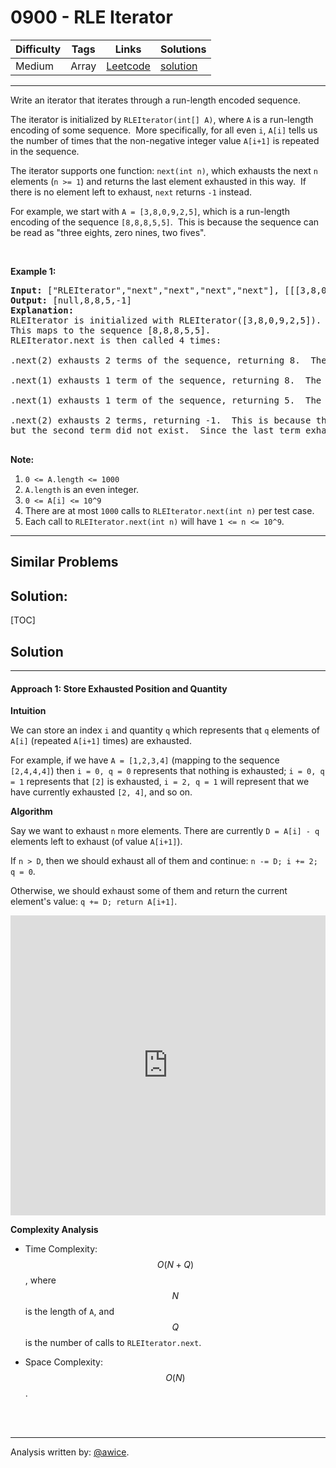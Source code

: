 # 0900 - RLE Iterator

Difficulty  | Tags | Links | Solutions
----------- | ---- | ----- | -----
Medium | Array | [Leetcode](https://leetcode.com/problems/rle-iterator) | [solution](https://leetcode.com/problems/rle-iterator/solution/)


-----------

<p>Write an iterator that iterates through a run-length encoded sequence.</p>

<p>The iterator is initialized by <code>RLEIterator(int[] A)</code>, where <code>A</code> is a run-length encoding of some&nbsp;sequence.&nbsp; More specifically,&nbsp;for all even <code>i</code>,&nbsp;<code>A[i]</code> tells us the number of times that the non-negative integer value <code>A[i+1]</code> is repeated in the sequence.</p>

<p>The iterator supports one function:&nbsp;<code>next(int n)</code>, which exhausts the next <code>n</code> elements&nbsp;(<code>n &gt;= 1</code>) and returns the last element exhausted in this way.&nbsp; If there is no element left to exhaust, <code>next</code>&nbsp;returns <code>-1</code> instead.</p>

<p>For example, we start with <code>A = [3,8,0,9,2,5]</code>, which is a run-length encoding of the sequence <code>[8,8,8,5,5]</code>.&nbsp; This is because the sequence can be read as&nbsp;&quot;three eights, zero nines, two fives&quot;.</p>

<p>&nbsp;</p>

<p><strong>Example 1:</strong></p>

<pre>
<strong>Input: </strong><span id="example-input-1-1">[&quot;RLEIterator&quot;,&quot;next&quot;,&quot;next&quot;,&quot;next&quot;,&quot;next&quot;]</span>, <span id="example-input-1-2">[[[3,8,0,9,2,5]],[2],[1],[1],[2]]</span>
<strong>Output: </strong><span id="example-output-1">[null,8,8,5,-1]</span>
<strong>Explanation: </strong>
RLEIterator is initialized with RLEIterator([3,8,0,9,2,5]).
This maps to the sequence [8,8,8,5,5].
RLEIterator.next is then called 4 times:

.next(2) exhausts 2 terms of the sequence, returning 8.  The remaining sequence is now [8, 5, 5].

.next(1) exhausts 1 term of the sequence, returning 8.  The remaining sequence is now [5, 5].

.next(1) exhausts 1 term of the sequence, returning 5.  The remaining sequence is now [5].

.next(2) exhausts 2 terms, returning -1.  This is because the first term exhausted was 5,
but the second term did not exist.  Since the last term exhausted does not exist, we return -1.

</pre>

<p><strong>Note:</strong></p>

<ol>
	<li><code>0 &lt;= A.length &lt;= 1000</code></li>
	<li><code>A.length</code>&nbsp;is an even integer.</li>
	<li><code>0 &lt;= A[i] &lt;= 10^9</code></li>
	<li>There are at most <code>1000</code> calls to <code>RLEIterator.next(int n)</code> per test case.</li>
	<li>Each call to&nbsp;<code>RLEIterator.next(int n)</code>&nbsp;will have <code>1 &lt;= n &lt;= 10^9</code>.</li>
</ol>


-----------


## Similar Problems




## Solution:

[TOC]

## Solution
---
#### Approach 1: Store Exhausted Position and Quantity

**Intuition**

We can store an index `i` and quantity `q` which represents that `q` elements of `A[i]` (repeated `A[i+1]` times) are exhausted.

For example, if we have `A = [1,2,3,4]` (mapping to the sequence `[2,4,4,4]`) then `i = 0, q = 0` represents that nothing is exhausted; `i = 0, q = 1` represents that `[2]` is exhausted, `i = 2, q = 1` will represent that we have currently exhausted `[2, 4]`, and so on.

**Algorithm**

Say we want to exhaust `n` more elements.  There are currently `D = A[i] - q` elements left to exhaust (of value `A[i+1]`).

If `n > D`, then we should exhaust all of them and continue: `n -= D; i += 2; q = 0`.

Otherwise, we should exhaust some of them and return the current element's value: `q += D; return A[i+1]`.

<iframe src="https://leetcode.com/playground/YThfYaPX/shared" frameBorder="0" width="100%" height="480" name="YThfYaPX"></iframe>

**Complexity Analysis**

* Time Complexity:  $$O(N + Q)$$, where $$N$$ is the length of `A`, and $$Q$$ is the number of calls to `RLEIterator.next`.

* Space Complexity:  $$O(N)$$.
<br />
<br />


---


Analysis written by: [@awice](https://leetcode.com/awice).
